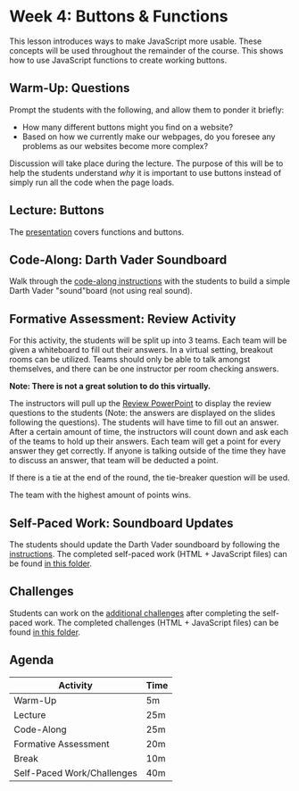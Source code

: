 # Week 4: Buttons & Functions
This lesson introduces ways to make JavaScript more usable. These concepts will be used throughout the remainder of the course. This shows how to use JavaScript functions to create working buttons.

## Warm-Up: Questions
Prompt the students with the following, and allow them to ponder it briefly:

- How many different buttons might you find on a website?
- Based on how we currently make our webpages, do you foresee any problems as our websites become more complex?

Discussion will take place during the lecture. The purpose of this will be to help the students understand _why_ it is important to use buttons instead of simply run all the code when the page loads.

## Lecture: Buttons
The [presentation](Buttons.pptx) covers functions and buttons.

## Code-Along: Darth Vader Soundboard
Walk through the [code-along instructions](SoundboardCodeAlong.md) with the students to build a simple Darth Vader "sound"board (not using real sound).

## Formative Assessment: Review Activity
For this activity, the students will be split up into 3 teams. Each team will be given a whiteboard to fill out their answers. In a virtual setting, breakout rooms can be utilized. Teams should only be able to talk amongst themselves, and there can be one instructor per room checking answers.

**Note: There is not a great solution to do this virtually.**

The instructors will pull up the [Review PowerPoint](Review.pptx) to display the review questions to the students (Note: the answers are displayed on the slides following the questions). The students will have time to fill out an answer. After a certain amount of time, the instructors will count down and ask each of the teams to hold up their answers. Each team will get a point for every answer they get correctly. If anyone is talking outside of the time they have to discuss an answer, that team will be deducted a point.

If there is a tie at the end of the round, the tie-breaker question will be used.

The team with the highest amount of points wins.

## Self-Paced Work: Soundboard Updates
The students should update the Darth Vader soundboard by following the [instructions](SelfPacedWork.md). The completed self-paced work (HTML + JavaScript files) can be found [in this folder](SelfPacedWorkComplete/).

## Challenges
Students can work on the [additional challenges](Challenges.md) after completing the self-paced work. The completed challenges (HTML + JavaScript files) can be found [in this folder](ChallengesComplete/).

## Agenda

| Activity | Time |
|-|-|
| Warm-Up | 5m |
| Lecture | 25m |
| Code-Along | 25m |
| Formative Assessment | 20m |
| Break | 10m |
| Self-Paced Work/Challenges | 40m |
